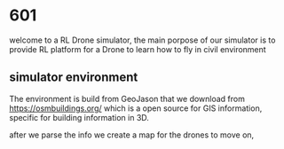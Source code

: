 # 601

welcome to a RL Drone simulator, the main porpose of our simulator is to provide RL platform for a Drone to learn 
how to fly in civil environment

## simulator environment

The environment is build from GeoJason that we download from https://osmbuildings.org/ 
which is a open source for GIS information, specific for building information in 3D.

after we parse the info we create a map for the drones to move on,  